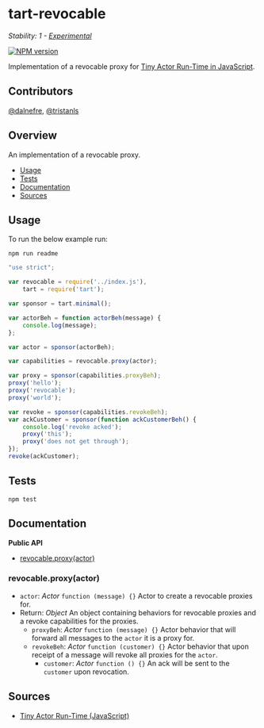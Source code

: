 # tart-revocable

_Stability: 1 - [Experimental](https://github.com/tristanls/stability-index#stability-1---experimental)_

[![NPM version](https://badge.fury.io/js/tart-revocable.png)](http://npmjs.org/package/tart-revocable)

Implementation of a revocable proxy for [Tiny Actor Run-Time in JavaScript](https://github.com/organix/tartjs).

## Contributors

[@dalnefre](https://github.com/dalnefre), [@tristanls](https://github.com/tristanls)

## Overview

An implementation of a revocable proxy.

  * [Usage](#usage)
  * [Tests](#tests)
  * [Documentation](#documentation)
  * [Sources](#sources)

## Usage

To run the below example run:

    npm run readme

```javascript
"use strict";

var revocable = require('../index.js'),
    tart = require('tart');

var sponsor = tart.minimal();

var actorBeh = function actorBeh(message) {
    console.log(message);
};

var actor = sponsor(actorBeh);

var capabilities = revocable.proxy(actor);

var proxy = sponsor(capabilities.proxyBeh);
proxy('hello');
proxy('revocable');
proxy('world');

var revoke = sponsor(capabilities.revokeBeh);
var ackCustomer = sponsor(function ackCustomerBeh() {
    console.log('revoke acked');
    proxy('this');
    proxy('does not get through');
});
revoke(ackCustomer);
```

## Tests

    npm test

## Documentation

**Public API**

  * [revocable.proxy(actor)](#revocableproxyactor)

### revocable.proxy(actor)

  * `actor`: _Actor_ `function (message) {}` Actor to create a revocable proxies for.
  * Return: _Object_ An object containing behaviors for revocable proxies and a revoke capabilities for the proxies.
    * `proxyBeh`: _Actor_ `function (message) {}` Actor behavior that will forward all messages to the `actor` it is a proxy for.
    * `revokeBeh`: _Actor_ `function (customer) {}` Actor behavior that upon receipt of a message will revoke all proxies for the `actor`.
      * `customer`: _Actor_ `function () {}` An ack will be sent to the `customer` upon revocation.

## Sources

  * [Tiny Actor Run-Time (JavaScript)](https://github.com/organix/tartjs)